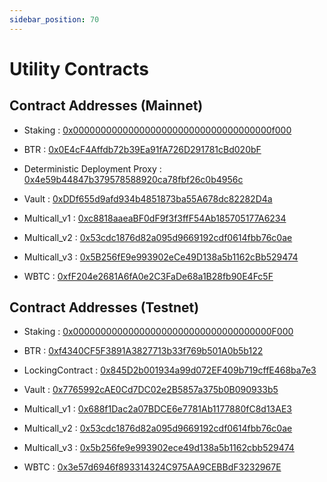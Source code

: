 ```yaml
---
sidebar_position: 70
---
```


# Utility Contracts

## Contract Addresses (Mainnet)
- Staking : [0x000000000000000000000000000000000000f000](https://www.btrscan.com/address/0x000000000000000000000000000000000000f000?tab=Transactions)

- BTR : [0x0E4cF4Affdb72b39Ea91fA726D291781cBd020bF](https://www.btrscan.com/address/0x0e4cf4affdb72b39ea91fa726d291781cbd020bf?tab=Transactions)

- Deterministic Deployment Proxy : [0x4e59b44847b379578588920ca78fbf26c0b4956c](https://www.btrscan.com/address/0x4e59b44847b379578588920ca78fbf26c0b4956c?tab=Transactions)

- Vault : [0xDDf655d9afd934b4851873ba55A678dc82282D4a](https://www.btrscan.com/address/0xddf655d9afd934b4851873ba55a678dc82282d4a?tab=Transactions)

- Multicall_v1 : [0xc8818aaeaBF0dF9f3f3ffF54Ab185705177A6234](https://www.btrscan.com/address/0xc8818aaeabf0df9f3f3fff54ab185705177a6234?tab=Transactions)

- Multicall_v2 : [0x53cdc1876d82a095d9669192cdf0614fbb76c0ae](https://www.btrscan.com/address/0x53cdc1876d82a095d9669192cdf0614fbb76c0ae?tab=Transactions)

- Multicall_v3 : [0x5B256fE9e993902eCe49D138a5b1162cBb529474](https://www.btrscan.com/address/0x5B256fE9e993902eCe49D138a5b1162cBb529474?tab=Transactions)

- WBTC : [0xfF204e2681A6fA0e2C3FaDe68a1B28fb90E4Fc5F](https://www.btrscan.com/address/0xff204e2681a6fa0e2c3fade68a1b28fb90e4fc5f?tab=Transactions)

## Contract Addresses (Testnet)
- Staking : [0x000000000000000000000000000000000000F000](https://testnet-scan.bitlayer.org/address/0x000000000000000000000000000000000000f000?tab=Transactions)

- BTR : [0xf4340CF5F3891A3827713b33f769b501A0b5b122](https://testnet-scan.bitlayer.org/address/0xf4340cf5f3891a3827713b33f769b501a0b5b122?tab=Transactions)

- LockingContract : [0x845D2b001934a99d072EF409b719cffE468ba7e3](https://testnet-scan.bitlayer.org/address/0x845d2b001934a99d072ef409b719cffe468ba7e3?tab=Transactions)

- Vault : [0x7765992cAE0Cd7DC02e2B5857a375b0B090933b5](https://testnet-scan.bitlayer.org/address/0x7765992cae0cd7dc02e2b5857a375b0b090933b5?tab=Transactions)

- Multicall_v1 : [0x688f1Dac2a07BDCE6e7781Ab1177880fC8d13AE3](https://testnet-scan.bitlayer.org/address/0x688f1dac2a07bdce6e7781ab1177880fc8d13ae3?tab=Transactions)

- Multicall_v2 : [0x53cdc1876d82a095d9669192cdf0614fbb76c0ae](https://testnet.btrscan.com/address/0x53cdc1876d82a095d9669192cdf0614fbb76c0ae?tab=Transactions)

- Multicall_v3 : [0x5b256fe9e993902ece49d138a5b1162cbb529474](https://testnet.btrscan.com/address/0x5b256fe9e993902ece49d138a5b1162cbb529474?tab=Transactions)

- WBTC : [0x3e57d6946f893314324C975AA9CEBBdF3232967E](https://testnet-scan.bitlayer.org/address/0x3e57d6946f893314324c975aa9cebbdf3232967e?tab=Transactions)